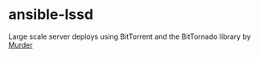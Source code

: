 ansible-lssd
============

Large scale server deploys using BitTorrent and the BitTornado library by [Murder](https://github.com/lg/murder)
